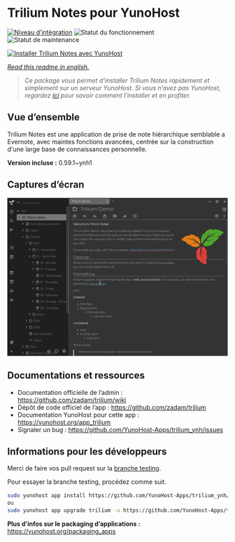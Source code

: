 <!--
N.B.: This README was automatically generated by https://github.com/YunoHost/apps/tree/master/tools/README-generator
It shall NOT be edited by hand.
-->

# Trilium Notes pour YunoHost

[![Niveau d’intégration](https://dash.yunohost.org/integration/trilium.svg)](https://dash.yunohost.org/appci/app/trilium) ![Statut du fonctionnement](https://ci-apps.yunohost.org/ci/badges/trilium.status.svg) ![Statut de maintenance](https://ci-apps.yunohost.org/ci/badges/trilium.maintain.svg)

[![Installer Trilium Notes avec YunoHost](https://install-app.yunohost.org/install-with-yunohost.svg)](https://install-app.yunohost.org/?app=trilium)

*[Read this readme in english.](./README.md)*

> *Ce package vous permet d’installer Trilium Notes rapidement et simplement sur un serveur YunoHost.
Si vous n’avez pas YunoHost, regardez [ici](https://yunohost.org/#/install) pour savoir comment l’installer et en profiter.*

## Vue d’ensemble

Trilium Notes est une application de prise de note hiérarchique semblable a Evernote, avec maintes fonctions avancées, centrée sur la construction d'une large base de connaissances personnelle.


**Version incluse :** 0.59.1~ynh1

## Captures d’écran

![Capture d’écran de Trilium Notes](./doc/screenshots/screenshot.png)

## Documentations et ressources

* Documentation officielle de l’admin : <https://github.com/zadam/trilium/wiki>
* Dépôt de code officiel de l’app : <https://github.com/zadam/trilium>
* Documentation YunoHost pour cette app : <https://yunohost.org/app_trilium>
* Signaler un bug : <https://github.com/YunoHost-Apps/trilium_ynh/issues>

## Informations pour les développeurs

Merci de faire vos pull request sur la [branche testing](https://github.com/YunoHost-Apps/trilium_ynh/tree/testing).

Pour essayer la branche testing, procédez comme suit.

``` bash
sudo yunohost app install https://github.com/YunoHost-Apps/trilium_ynh/tree/testing --debug
ou
sudo yunohost app upgrade trilium -u https://github.com/YunoHost-Apps/trilium_ynh/tree/testing --debug
```

**Plus d’infos sur le packaging d’applications :** <https://yunohost.org/packaging_apps>